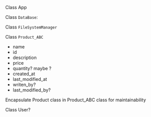 Class App

Class `DataBase`:

Class `FileSystemManager`

Class `Product_ABC`
  - name
  - id
  - description
  - price
  - quantity? maybe ?
  - created_at
  - last_modified_at
  - writen_by?
  - last_modified_by?

Encapsulate Product class in Product_ABC class for maintainability

Class User?
